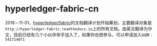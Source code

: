 # hyperledger-fabric-cn
2016－11-01，[hyperledger/fabric](https://github.com/hyperledger/fabric)的文档翻译计划开始筹划，主要翻译对象是`http://hyperledger-fabric.readthedocs.io`上的所有文档，由英文翻译为中文，目前已经有几个小伙伴举手加入了，如果你也想参与，可以申请加入`QQ群：541714071`

